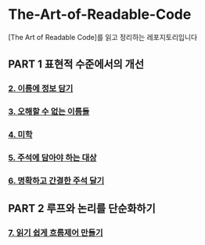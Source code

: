 # The-Art-of-Readable-Code
[The Art of Readable Code]를 읽고 정리하는 레포지토리입니다

## PART 1 표현적 수준에서의 개선
### [2. 이름에 정보 담기](./PART%201%20표현적%20수준에서의%20개선/2.%20이름에%20정보%20담기.md)  
### [3. 오해할 수 없는 이름들](./PART%201%20표현적%20수준에서의%20개선/3.%20오해할%20수%20없는%20이름들.md)  
### [4. 미학](./PART%201%20표현적%20수준에서의%20개선/4.%20미학.md)  
### [5. 주석에 담아야 하는 대상](./PART%201%20표현적%20수준에서의%20개선/5.%20주석에%20담아야%20하는%20대상.md)  
### [6. 명확하고 간결한 주석 달기](./PART%201%20표현적%20수준에서의%20개선/6.%20명확하고%20간결한%20주석%20달기.md)  


## PART 2 루프와 논리를 단순화하기
### [7. 읽기 쉽게 흐름제어 만들기](./PART%202%20루프와%20논리를%20단순화하기/7.%20읽기%20쉽게%20흐름제어%20만들기.md)  
